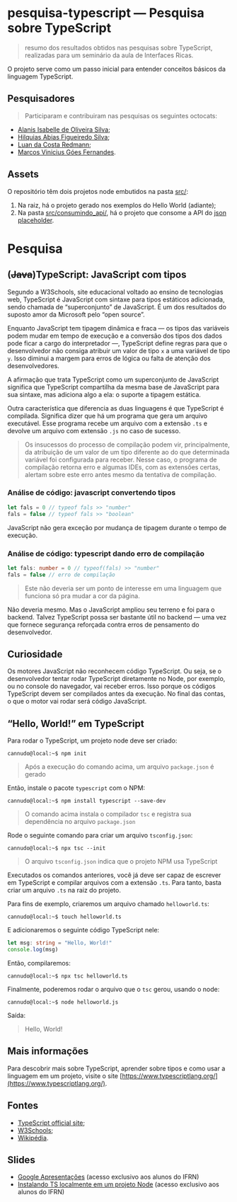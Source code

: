 # pesquisa-typescript — Pesquisa sobre TypeScript

> resumo dos resultados obtidos nas pesquisas sobre TypeScript, realizadas para um seminário da aula de Interfaces Ricas.

O projeto serve como um passo inicial para entender conceitos básicos da linguagem TypeScript.

## Pesquisadores

> Participaram e contribuiram nas pesquisas os seguintes octocats:

- [Alanis Isabelle de Oliveira Silva](https://github.com/allanisPixel);
- [Hilquias Abias Figueiredo Silva](https://github.com/HilquiasAbias);
- [Luan da Costa Redmann](https://github.com/cannudo);
- [Marcos Vinicius Góes Fernandes](https://github.com/MarVin17G).

## Assets

O repositório têm dois projetos node embutidos na pasta [src/](src/):

1. Na raiz, há o projeto gerado nos exemplos do Hello World (adiante);
1. Na pasta [src/consumindo_api/](src/consumindo_api/), há o projeto que consome a API do [json placeholder](https://jsonplaceholder.typicode.com/).

# Pesquisa

<h2>(<del>Java</del>)TypeScript: JavaScript com tipos</h2>

Segundo a W3Schools, site educacional voltado ao ensino de tecnologias web, TypeScript é JavaScript com sintaxe para tipos estáticos adicionada, sendo chamada de “superconjunto” de JavaScript. É um dos resultados do suposto amor da Microsoft pelo “open source”.

Enquanto JavaScript tem tipagem dinâmica e fraca — os tipos das variáveis podem mudar em tempo de execução e a conversão dos tipos dos dados pode ficar a cargo do interpretador —, TypeScript define regras para que o desenvolvedor não consiga atribuir um valor de tipo `x` a uma variável de tipo `y`. Isso diminui a margem para erros de lógica ou falta de atenção dos desenvolvedores.

A afirmação que trata TypeScript como um superconjunto de JavaScript significa que TypeScript compartilha da mesma base de JavaScript para sua sintaxe, mas adiciona algo a ela: o suporte a tipagem estática.

Outra característica que diferencia as duas linguagens é que TypeScript é compilada. Significa dizer que há um programa que gera um arquivo executável. Esse programa recebe um arquivo com a extensão `.ts` e devolve um arquivo com extensão `.js` no caso de sucesso.

> Os insucessos do processo de compilação podem vir, principalmente, da atribuição de um valor de um tipo diferente ao do que determinada variável foi configurada para receber. Nesse caso, o programa de compilação retorna erro e algumas IDEs, com as extensões certas, alertam sobre este erro antes mesmo da tentativa de compilação.

### Análise de código: javascript convertendo tipos
```js
let fals = 0 // typeof fals >> "number"
fals = false // typeof fals >> "boolean"
```

JavaScript não gera exceção por mudança de tipagem durante o tempo de execução.

### Análise de código: typescript dando erro de compilação

```ts
let fals: number = 0 // typeof(fals) >> "number"
fals = false // erro de compilação
```

> Este não deveria ser um ponto de interesse em uma linguagem que funciona só pra mudar a cor da página.

Não deveria mesmo. Mas o JavaScript ampliou seu terreno e foi para o backend. Talvez TypeScript possa ser bastante útil no backend — uma vez que fornece segurança reforçada contra erros de pensamento do desenvolvedor.

## Curiosidade

Os motores JavaScript não reconhecem código TypeScript. Ou seja, se o desenvolvedor tentar rodar TypeScript diretamente no Node, por exemplo, ou no console do navegador, vai receber erros. Isso porque os códigos TypeScript devem ser compilados antes da execução. No final das contas, o que o motor vai rodar será código JavaScript.

## “Hello, World!” em TypeScript

Para rodar o TypeScript, um projeto node deve ser criado:

```console
cannudo@local:~$ npm init
```

> Após a execução do comando acima, um arquivo `package.json` é gerado

Então, instale o pacote `typescript` com o NPM:

```console
cannudo@local:~$ npm install typescript --save-dev
```

> O comando acima instala o compilador `tsc` e registra sua dependência no arquivo `package.json`

Rode o seguinte comando para criar um arquivo `tsconfig.json`:

```console
cannudo@local:~$ npx tsc --init
```

> O arquivo `tsconfig.json` indica que o projeto NPM usa TypeScript

Executados os comandos anteriores, você já deve ser capaz de escrever em TypeScript e compilar arquivos com a extensão `.ts`.
Para tanto, basta criar um arquivo `.ts` na raiz do projeto.

Para fins de exemplo, criaremos um arquivo chamado `helloworld.ts`:

```console
cannudo@local:~$ touch helloworld.ts
```

E adicionaremos o seguinte código TypeScript nele:

```ts
let msg: string = "Hello, World!"
console.log(msg)
```

Então, compilaremos:

```console
cannudo@local:~$ npx tsc helloworld.ts
```

Finalmente, poderemos rodar o arquivo que o `tsc` gerou, usando o node:

```console
cannudo@local:~$ node helloworld.js
```

Saída:

> Hello, World!

## Mais informações

Para descobrir mais sobre TypeScript, aprender sobre tipos e como usar a linguagem em um projeto, visite o site [https://www.typescriptlang.org/](https://www.typescriptlang.org/).

## Fontes
- [TypeScript official site](https://www.typescriptlang.org/);
- [W3Schools](https://duckduckgo.com);
- [Wikipédia](https://pt.wikipedia.org/wiki/TypeScript).

##  Slides
- [Google Apresentações](https://docs.google.com/presentation/d/1SLd3gfY79CPHQivekRXGIF9NUGDHNtXVbBZ0c2tVqgE/edit?usp=sharing) (acesso exclusivo aos alunos do IFRN)
- [Instalando TS localmente em um projeto Node](https://docs.google.com/presentation/d/1eU608ehedxkQEOMkPzwViGISCSXLGSDMOGDxjQpWFrw/edit?usp=sharing) (acesso exclusivo aos alunos do IFRN)
